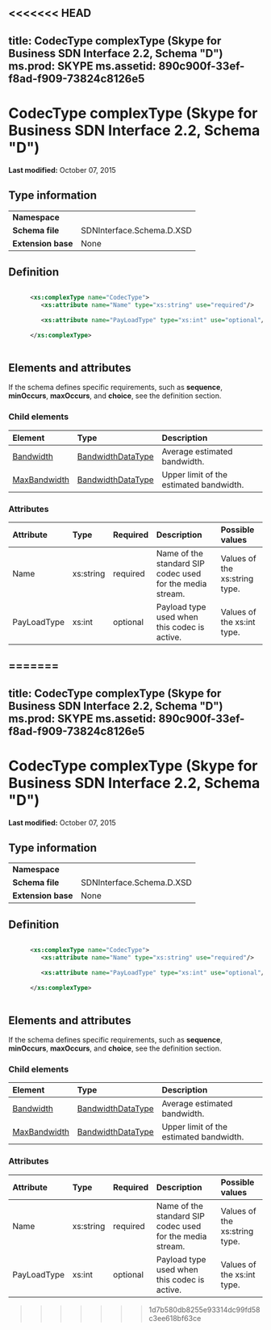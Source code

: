 <<<<<<< HEAD
---
title: CodecType complexType (Skype for Business SDN Interface 2.2, Schema "D")
ms.prod: SKYPE
ms.assetid: 890c900f-33ef-f8ad-f909-73824c8126e5
---


# CodecType complexType (Skype for Business SDN Interface 2.2, Schema "D")

 **Last modified:** October 07, 2015
  
    
    


## Type information


|||
|:-----|:-----|
|**Namespace**||
|**Schema file**|SDNInterface.Schema.D.XSD |
|**Extension base**|None |
   

## Definition


```XML

      <xs:complexType name="CodecType">
         <xs:attribute name="Name" type="xs:string" use="required"/>
  
         <xs:attribute name="PayLoadType" type="xs:int" use="optional"/>
  
      </xs:complexType>
      
```


## Elements and attributes

If the schema defines specific requirements, such as **sequence**, **minOccurs**, **maxOccurs**, and **choice**, see the definition section. 
  
    
    

### Child elements



|**Element**|**Type**|**Description**|
|:-----|:-----|:-----|
| [Bandwidth](bandwidth-element-codectype-complextype.md)| [BandwidthDataType](bandwidthdatatype-simpletype.md)|Average estimated bandwidth. |
| [MaxBandwidth](maxbandwidth-element.md)| [BandwidthDataType](bandwidthdatatype-simpletype.md)|Upper limit of the estimated bandwidth. |
   

### Attributes



|**Attribute**|**Type**|**Required**|**Description**|**Possible values**|
|:-----|:-----|:-----|:-----|:-----|
|Name |xs:string |required |Name of the standard SIP codec used for the media stream. |Values of the xs:string type. |
|PayLoadType |xs:int |optional |Payload type used when this codec is active. |Values of the xs:int type. |
   

=======
---
title: CodecType complexType (Skype for Business SDN Interface 2.2, Schema "D")
ms.prod: SKYPE
ms.assetid: 890c900f-33ef-f8ad-f909-73824c8126e5
---


# CodecType complexType (Skype for Business SDN Interface 2.2, Schema "D")

 **Last modified:** October 07, 2015
  
    
    


## Type information


|||
|:-----|:-----|
|**Namespace**||
|**Schema file**|SDNInterface.Schema.D.XSD |
|**Extension base**|None |
   

## Definition


```XML

      <xs:complexType name="CodecType">
         <xs:attribute name="Name" type="xs:string" use="required"/>
  
         <xs:attribute name="PayLoadType" type="xs:int" use="optional"/>
  
      </xs:complexType>
      
```


## Elements and attributes

If the schema defines specific requirements, such as **sequence**, **minOccurs**, **maxOccurs**, and **choice**, see the definition section. 
  
    
    

### Child elements



|**Element**|**Type**|**Description**|
|:-----|:-----|:-----|
| [Bandwidth](bandwidth-element-codectype-complextype.md)| [BandwidthDataType](bandwidthdatatype-simpletype.md)|Average estimated bandwidth. |
| [MaxBandwidth](maxbandwidth-element.md)| [BandwidthDataType](bandwidthdatatype-simpletype.md)|Upper limit of the estimated bandwidth. |
   

### Attributes



|**Attribute**|**Type**|**Required**|**Description**|**Possible values**|
|:-----|:-----|:-----|:-----|:-----|
|Name |xs:string |required |Name of the standard SIP codec used for the media stream. |Values of the xs:string type. |
|PayLoadType |xs:int |optional |Payload type used when this codec is active. |Values of the xs:int type. |
   

>>>>>>> 1d7b580db8255e93314dc99fd58c3ee618bf63ce
